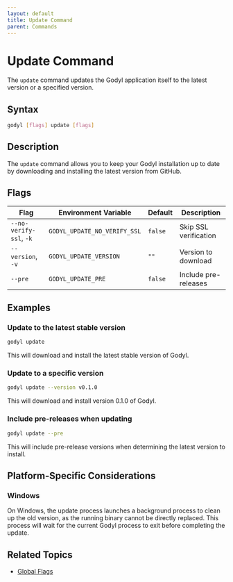 ```yaml
---
layout: default
title: Update Command
parent: Commands
---
```


# Update Command

The `update` command updates the Godyl application itself to the latest version or a specified version.

## Syntax

```sh
godyl [flags] update [flags]
```

## Description

The `update` command allows you to keep your Godyl installation up to date by downloading and installing the latest version from GitHub.

## Flags

| Flag                    | Environment Variable         | Default | Description           |
| ----------------------- | ---------------------------- | ------- | --------------------- |
| `--no-verify-ssl`, `-k` | `GODYL_UPDATE_NO_VERIFY_SSL` | `false` | Skip SSL verification |
| `--version`, `-v`       | `GODYL_UPDATE_VERSION`       | `""`    | Version to download   |
| `--pre`                 | `GODYL_UPDATE_PRE`           | `false` | Include pre-releases  |

## Examples

### Update to the latest stable version

```sh
godyl update
```

This will download and install the latest stable version of Godyl.

### Update to a specific version

```sh
godyl update --version v0.1.0
```

This will download and install version 0.1.0 of Godyl.

### Include pre-releases when updating

```sh
godyl update --pre
```

This will include pre-release versions when determining the latest version to install.

## Platform-Specific Considerations

### Windows

On Windows, the update process launches a background process to clean up the old version, as the running binary cannot be directly replaced. This process will wait for the current Godyl process to exit before completing the update.

## Related Topics

- [Global Flags](index#global-flags)
